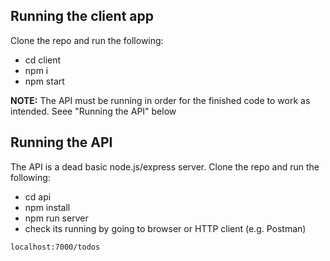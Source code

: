 ## Running the client app

Clone the repo and run the following:

- cd client
- npm i
- npm start

**NOTE:** The API must be running in order for the finished code to work as intended. Seee "Running the API" below

## Running the API

The API is a dead basic node.js/express server. Clone the repo and run the following:

- cd api
- npm install
- npm run server
- check its running by going to browser or HTTP client (e.g. Postman)

```
localhost:7000/todos

```
